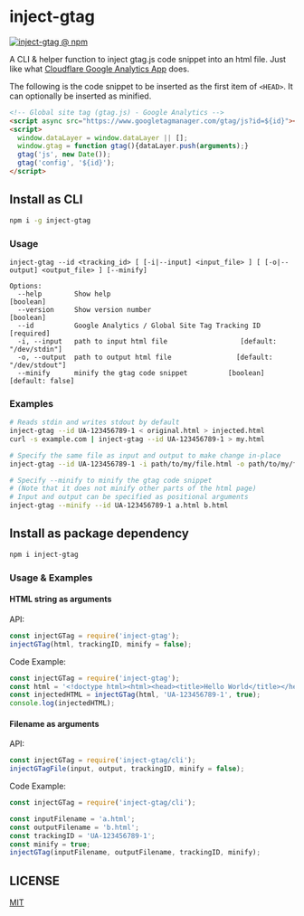 inject-gtag
===========

[![inject-gtag @ npm](https://img.shields.io/npm/v/inject-gtag)](https://www.npmjs.com/package/inject-gtag)

A CLI & helper function to inject gtag.js code snippet into an html file. Just like what [Cloudflare Google Analytics App](https://www.cloudflare.com/apps/google-analytics) does.

The following is the code snippet to be inserted as the first item of `<HEAD>`. It can optionally be inserted as minified.

```html
<!-- Global site tag (gtag.js) - Google Analytics -->
<script async src="https://www.googletagmanager.com/gtag/js?id=${id}"></script>
<script>
  window.dataLayer = window.dataLayer || [];
  window.gtag = function gtag(){dataLayer.push(arguments);}
  gtag('js', new Date());
  gtag('config', '${id}');
</script>
```


## Install as CLI

```sh
npm i -g inject-gtag
```

### Usage

```
inject-gtag --id <tracking_id> [ [-i|--input] <input_file> ] [ [-o|--output] <output_file> ] [--minify]

Options:
  --help        Show help                                              [boolean]
  --version     Show version number                                    [boolean]
  --id          Google Analytics / Global Site Tag Tracking ID        [required]
  -i, --input   path to input html file                  [default: "/dev/stdin"]
  -o, --output  path to output html file                [default: "/dev/stdout"]
  --minify      minify the gtag code snippet          [boolean] [default: false]
```

### Examples

```sh
# Reads stdin and writes stdout by default
inject-gtag --id UA-123456789-1 < original.html > injected.html
curl -s example.com | inject-gtag --id UA-123456789-1 > my.html

# Specify the same file as input and output to make change in-place
inject-gtag --id UA-123456789-1 -i path/to/my/file.html -o path/to/my/file.html

# Specify --minify to minify the gtag code snippet
# (Note that it does not minify other parts of the html page)
# Input and output can be specified as positional arguments
inject-gtag --minify --id UA-123456789-1 a.html b.html
```


## Install as package dependency

```sh
npm i inject-gtag
```

### Usage & Examples

#### HTML string as arguments

API:

```js
const injectGTag = require('inject-gtag');
injectGTag(html, trackingID, minify = false);
```

Code Example:

```js
const injectGTag = require('inject-gtag');
const html = '<!doctype html><html><head><title>Hello World</title></head><body>Morning World</body></html>';
const injectedHTML = injectGTag(html, 'UA-123456789-1', true);
console.log(injectedHTML);
```

#### Filename as arguments

API:

```js
const injectGTag = require('inject-gtag/cli');
injectGTagFile(input, output, trackingID, minify = false);
```

Code Example:

```js
const injectGTag = require('inject-gtag/cli');

const inputFilename = 'a.html';
const outputFilename = 'b.html';
const trackingID = 'UA-123456789-1';
const minify = true;
injectGTag(inputFilename, outputFilename, trackingID, minify);
```


## LICENSE

[MIT](LICENSE)
